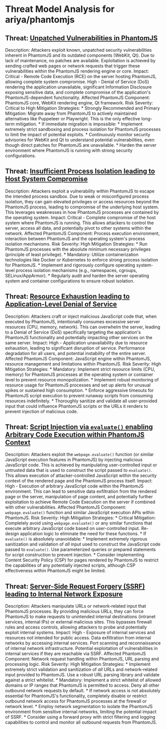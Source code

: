# Threat Model Analysis for ariya/phantomjs

## Threat: [Unpatched Vulnerabilities in PhantomJS](./threats/unpatched_vulnerabilities_in_phantomjs.md)

Description: Attackers exploit known, unpatched security vulnerabilities inherent in PhantomJS and its outdated components (WebKit, Qt). Due to lack of maintenance, no patches are available. Exploitation is achieved by sending crafted web pages or network requests that trigger these vulnerabilities within the PhantomJS rendering engine or core.
Impact: Critical - Remote Code Execution (RCE) on the server hosting PhantomJS, allowing complete system compromise. High - Denial of Service (DoS) rendering the application unavailable, significant Information Disclosure exposing sensitive data, and complete compromise of the application's PhantomJS-dependent functionality.
Affected PhantomJS Component: PhantomJS core, WebKit rendering engine, Qt framework.
Risk Severity: Critical to High
Mitigation Strategies:
    * Strongly Recommended and Primary Mitigation: Migrate away from PhantomJS to actively maintained alternatives like Puppeteer or Playwright. This is the only effective long-term mitigation.
    * If immediate migration is impossible:
        * Implement extremely strict sandboxing and process isolation for PhantomJS processes to limit the impact of potential exploits.
        * Continuously monitor security advisories for WebKit and Qt to understand potential vulnerabilities, even though direct patches for PhantomJS are unavailable.
        * Harden the server environment where PhantomJS is running with strong security configurations.

## Threat: [Insufficient Process Isolation leading to Host System Compromise](./threats/insufficient_process_isolation_leading_to_host_system_compromise.md)

Description: Attackers exploit a vulnerability within PhantomJS to escape the intended process sandbox.  Due to weak or misconfigured process isolation, they can gain elevated privileges or access resources beyond the PhantomJS process, leading to compromise of the underlying host system. This leverages weaknesses in how PhantomJS processes are contained by the operating system.
Impact: Critical - Complete compromise of the host system where PhantomJS is running. This allows attackers to control the server, access all data, and potentially pivot to other systems within the network.
Affected PhantomJS Component: Process execution environment, interaction between PhantomJS and the operating system's process isolation mechanisms.
Risk Severity: High
Mitigation Strategies:
    * Run PhantomJS processes with the absolute minimum necessary privileges (principle of least privilege).
    * Mandatory: Utilize containerization technologies like Docker or Kubernetes to enforce strong process isolation for PhantomJS.
    * Implement and rigorously configure operating system-level process isolation mechanisms (e.g., namespaces, cgroups, SELinux/AppArmor).
    * Regularly audit and harden the server operating system and container configurations to ensure robust isolation.

## Threat: [Resource Exhaustion leading to Application-Level Denial of Service](./threats/resource_exhaustion_leading_to_application-level_denial_of_service.md)

Description: Attackers craft or inject malicious JavaScript code that, when executed by PhantomJS, intentionally consumes excessive server resources (CPU, memory, network). This can overwhelm the server, leading to a Denial of Service (DoS) specifically targeting the application's PhantomJS functionality and potentially impacting other services on the same server.
Impact: High - Application unavailability due to resource exhaustion, leading to significant disruption of service. Performance degradation for all users, and potential instability of the entire server.
Affected PhantomJS Component: JavaScript engine within PhantomJS, resource management and limitations within PhantomJS.
Risk Severity: High
Mitigation Strategies:
    * Mandatory: Implement strict resource limits (CPU, memory) for PhantomJS processes at the operating system or container level to prevent resource monopolization.
    * Implement robust monitoring of resource usage for PhantomJS processes and set up alerts for unusual spikes or sustained high consumption.
    * Enforce aggressive timeouts for PhantomJS script execution to prevent runaway scripts from consuming resources indefinitely.
    * Thoroughly sanitize and validate all user-provided input that could influence PhantomJS scripts or the URLs it renders to prevent injection of malicious code.

## Threat: [Script Injection via `evaluate()` enabling Arbitrary Code Execution within PhantomJS Context](./threats/script_injection_via__evaluate____enabling_arbitrary_code_execution_within_phantomjs_context.md)

Description: Attackers exploit the `webpage.evaluate()` function (or similar JavaScript execution features in PhantomJS) by injecting malicious JavaScript code. This is achieved by manipulating user-controlled input or untrusted data that is used to construct the script passed to `evaluate()`. This allows execution of attacker-controlled JavaScript within the security context of the rendered page and the PhantomJS process itself.
Impact: High - Execution of arbitrary JavaScript code within the PhantomJS environment. This can lead to sensitive data exfiltration from the rendered page or the server, manipulation of page content, and potentially further exploitation to achieve Remote Code Execution on the server if combined with other vulnerabilities.
Affected PhantomJS Component: `webpage.evaluate()` function and similar JavaScript execution APIs within PhantomJS.
Risk Severity: High
Mitigation Strategies:
    * Critical Mitigation:  Completely avoid using `webpage.evaluate()` or any similar functions that execute arbitrary JavaScript code based on user-controlled input.  Re-design application logic to eliminate the need for these functions.
    * If `evaluate()` is absolutely unavoidable:
        * Implement extremely rigorous sanitization and validation of *all* input used to construct the JavaScript code passed to `evaluate()`. Use parameterized queries or prepared statements for script construction to prevent injection.
        * Consider implementing Content Security Policy (CSP) for pages rendered by PhantomJS to restrict the capabilities of any potentially injected scripts, although CSP effectiveness within PhantomJS might be limited.

## Threat: [Server-Side Request Forgery (SSRF) leading to Internal Network Exposure](./threats/server-side_request_forgery__ssrf__leading_to_internal_network_exposure.md)

Description: Attackers manipulate URLs or network-related input that PhantomJS processes. By providing malicious URLs, they can force PhantomJS to make requests to unintended internal destinations (intranet services, internal IPs) or external malicious sites. This bypasses firewall rules and access controls, allowing attackers to probe and potentially exploit internal systems.
Impact: High - Exposure of internal services and resources not intended for public access. Data exfiltration from internal networks by accessing internal services. Port scanning and reconnaissance of internal network infrastructure. Potential exploitation of vulnerabilities in internal services if they are reachable via SSRF.
Affected PhantomJS Component: Network request handling within PhantomJS, URL parsing and processing logic.
Risk Severity: High
Mitigation Strategies:
    * Implement extremely strict validation and sanitization of *all* URLs and network-related input provided to PhantomJS.  Use a robust URL parsing library and validate against a strict whitelist.
    * Mandatory: Implement a strict whitelist of allowed domains or IP ranges that PhantomJS is permitted to access. Deny all other outbound network requests by default.
    * If network access is not absolutely essential for PhantomJS's functionality, completely disable or restrict outbound network access for PhantomJS processes at the firewall or network level.
    * Employ network segmentation to isolate the PhantomJS environment from sensitive internal networks, limiting the potential impact of SSRF.
    * Consider using a forward proxy with strict filtering and logging capabilities to control and monitor all outbound requests from PhantomJS.


